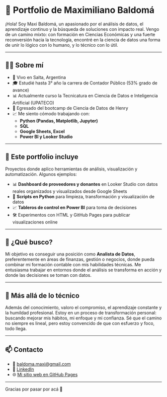 # 💼 Portfolio de Maximiliano Baldomá

¡Hola! Soy Maxi Baldomá, un apasionado por el análisis de datos, el aprendizaje continuo y la búsqueda de soluciones con impacto real. Vengo de un camino mixto: con formación en Ciencias Económicas y una fuerte reconversión hacia la tecnología, encontré en la ciencia de datos una forma de unir lo lógico con lo humano, y lo técnico con lo útil.

---

## 👨‍💻 Sobre mí

- 📍 Vivo en Salta, Argentina
- 🎓 Estudié hasta 3° año la carrera de Contador Público (53% grado de avance)
- 📊 Actualmente curso la Tecnicatura en Ciencia de Datos e Inteligencia Artificial (UPATECO)
- 🧠 Egresado del bootcamp de Ciencia de Datos de Henry
- 📈 Me siento cómodo trabajando con:
  - **Python (Pandas, Matplotlib, Jupyter)**
  - **SQL**
  - **Google Sheets, Excel**
  - **Power BI y Looker Studio**

---

## 🚀 Este portfolio incluye

Proyectos donde aplico herramientas de análisis, visualización y automatización. Algunos ejemplos:

- 📊 **Dashboard de proveedores y donantes** en Looker Studio con datos reales organizados y visualizados desde Google Sheets
- 🐍 **Scripts en Python** para limpieza, transformación y visualización de datos
- 📈 **Tableros de control en Power BI** para toma de decisiones
- 🛠️ Experimentos con HTML y GitHub Pages para publicar visualizaciones online

---

## 🎯 ¿Qué busco?

Mi objetivo es conseguir una posición como **Analista de Datos**, preferentemente en áreas de finanzas, gestión o negocios, donde pueda combinar mi formación contable con mis habilidades técnicas. Me entusiasma trabajar en entornos donde el análisis se transforma en acción y donde las decisiones se toman con datos.

---

## 🌱 Más allá de lo técnico

Además del conocimiento, valoro el compromiso, el aprendizaje constante y la humildad profesional. Estoy en un proceso de transformación personal: buscando mejorar mis hábitos, mi enfoque y mi confianza. Sé que el camino no siempre es lineal, pero estoy convencido de que con esfuerzo y foco, todo llega.

---

## 📫 Contacto

- 📧 baldoma.maxi@gmail.com
- 💼 [LinkedIn](https://www.linkedin.com/in/maximiliano-baldoma/)
- 🌐 [Mi sitio web en GitHub Pages](https://maxibaldoma.github.io/portafolio/) 


---

Gracias por pasar por acá 🙌  

